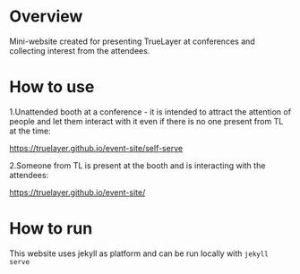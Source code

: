 # Overview

Mini-website created for presenting TrueLayer at conferences and collecting interest from the attendees. 

# How to use

1.Unattended booth at a conference - it is intended to attract the attention of people and let them interact with it even if there is
no one present from TL at the time:

https://truelayer.github.io/event-site/self-serve

2.Someone from TL is present at the booth and is interacting with the attendees: 

https://truelayer.github.io/event-site/

# How to run

This website uses jekyll as platform and can be run locally with `jekyll serve`
